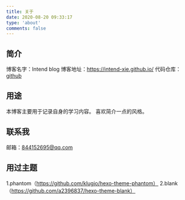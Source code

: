 ```yaml
---
title: 关于
date: 2020-08-20 09:33:17
type: 'about'
comments: false
---
```

## 简介
博客名字：Intend blog
博客地址：https://intend-xie.github.io/
代码仓库：[github](https://github.com/Intend-xie)
## 用途
本博客主要用于记录自身的学习内容。
喜欢简介一点的风格。
## 联系我
邮箱：844152695@qq.com
## 用过主题
1.phantom（https://github.com/klugjo/hexo-theme-phantom）
2.blank（https://github.com/a2396837/hexo-theme-blank）